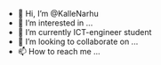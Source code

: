 - 👋 Hi, I’m @KalleNarhu
- 👀 I’m interested in ...
- 🌱 I’m currently ICT-engineer student
- 💞️ I’m looking to collaborate on ...
- 📫 How to reach me ...

<!---
KalleNarhu/KalleNarhu is a ✨ special ✨ repository because its `README.md` (this file) appears on your GitHub profile.
You can click the Preview link to take a look at your changes.
--->

